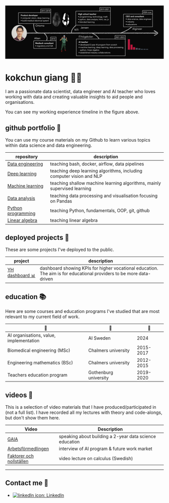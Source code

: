 ![CV timeline from 2012 to now. It started out with my studies at Chalmers followed by my biomedical engineering experiences in industry. Then my path led to teaching at gymnasium and currently at IT-högskolan.](assets/timeline_2024_v2.png)

# kokchun giang :man_teacher:

I am a passionate data scientist, data engineer and AI teacher who loves working with data and creating valuable insights to aid people and organisations.

You can see my working experience timeline in the figure above.

<!-- ## AI teacher

As a  to inspire students in pursuing the beauty of programming and mathematics. To do this successfully, I am always sharpening my technological and pedagogical skillsets. My pedagogical strategy is based on a combination of **structure** from special pedagogy and clear **visualization** from engineering. The main idea behind this, is that clear structure and visualization are a neccessity for some, but beneficial for all.

My lectures during programming courses mostly consist of code-alongs where I do live coding in class and the students follow along either physically in class or virtually via Discord, where I stream the lecture. There are also students following along through watching my recorded videos. For teaching theoretical concepts in machine learning, deep learning and math courses such as linear algebra I use a digital pen with a whiteboard software that is also streamed in Discord and recorded.

I also work with portfolio inspired pedagogics, where the students continuosly work with improving their portfolio throughout our courses. For the portfolio we start working with Git and GitHub in all courses, committing and pushing their work to their repositories. By doing this, they have a well-documented record of what they have done and learned in my courses. This is valuable both for the individual as they can follow their own learning progress, as well as for potential employers to concretely see what they have learned.
 -->

## github portfolio :briefcase:

You can use my course materials on my Github to learn various topics within data science and data engineering.

| repository                     | description                                                              |
| ------------------------------ | ------------------------------------------------------------------------ |
| [Data engineering][data_eng]   | teaching bash, docker, airflow, data pipelines                           |
| [Deep learning][dl]            | teaching deep learning algorithms, including computer vision and NLP     |
| [Machine learning][ml]         | teaching shallow machine learning algorithms, mainly supervised learning |
| [Data analysis][data_analysis] | teaching data processing and visualisation focusing on Pandas            |
| [Python programming][pytprog]  | teaching Python, fundamentals, OOP, git, github                          |
| [Linear algebra][lin_alg]      | teaching linear algebra                                                  |

[data_eng]: https://github.com/kokchun/Data-engineering-AI22
[dl]: https://github.com/kokchun/Deep-learning-AI21
[ml]: https://github.com/kokchun/Machine-learning-AI22
[pytprog]: https://github.com/kokchun/Python-course-AI22
[data_analysis]: https://github.com/kokchun/Databehandling-AI22
[prog1]: https://github.com/NTI-Kronhus/TE19CD-PRRPRR01
[lin_alg]: https://github.com/kokchun/Linjar-algebra-21

## deployed projects :open_file_folder:

These are some projects I've deployed to the public.

| project                             | description                                                                                                         |
| ----------------------------------- | ------------------------------------------------------------------------------------------------------------------- |
| [YH dashboard :bar_chart:][yh_stat] | dashboard showing KPIs for higher vocational education. The aim is for educational providers to be more data-driven |

[yh_stat]: https://yh-dashboard-2022-ec090093dc66.herokuapp.com/

## education :books:

Here are some courses and education programs I've studied that are most relevant to my current field of work.

| :blue_book:                             | :school:              | :calendar: |
| --------------------------------------- | --------------------- | ---------- |
| AI organisations, value, implementation | AI Sweden             | 2024       |
| Biomedical engineering (MSc)            | Chalmers university   | 2015-2017  |
| Engineering mathematics (BSc)           | Chalmers university   | 2012-2015  |
| Teachers education program              | Gothenburg university | 2019-2020  |

## videos :movie_camera:

This is a selection of video materials that I have produced/participated in (not a full list). I have recorded all my lectures with theory and code-alongs, but don't show them here.

| Video                                 | Description                                             |
| ------------------------------------- | ------------------------------------------------------- |
| [GAIA][gaia]                          | speaking about building a 2-year data science education |
| [Arbetsförmedlingen][arb_formedling]  | interview of AI program & future work market            |
| [Faktorer och nollställen][ma3c_fakt] | video lecture on calculus (Swedish)                     |

[gaia]: https://www.youtube.com/watch?v=Gs3C_60NGQ8
[arb_formedling]: https://arbetsformedlingen.se/play/webb-tv-och-press/webb-tv/tema-framtidens-arbetsmarknad---redan-verklighet
[kanban_react]: https://drive.google.com/file/d/1-45bAeX-TuQXE0SVtcIDO_85qHSqGEmW/view?usp=sharing
[ma3c_fakt]: https://www.youtube.com/watch?v=wVneS4Akh9I
[cv_prezi]: https://www.youtube.com/watch?v=Xipc6YAtjTc&t=1s
[prezi]: https://prezi.com/

---

## Contact me :iphone:

- [![linkedIn icon](assets/linkedIn-icon.png): LinkedIn][linkedin]

[linkedin]: https://www.linkedin.com/in/kokchungiang/
